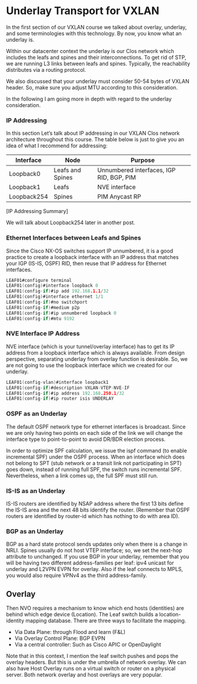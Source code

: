 # Underlay Transport for VXLAN
In the first section of our VXLAN course we talked about overlay, underlay, and some terminologies with this technology. By now, you know what an underlay is.

Within our datacenter context the underlay is our Clos network which includes the leafs and spines and their interconnections. To get rid of STP, we are running L3 links between leafs and spines. Typically, the reachability distributes via a routing protocol.

We also discussed that your underlay must consider 50-54 bytes of VXLAN header. So, make sure you adjust MTU according to this consideration.

In the following I am going more in depth with regard to the underlay consideration.

### IP Addressing
In this section Let’s talk about IP addressing in our VXLAN Clos network architecture throughout this course. The table below is just to give you an idea of what I recommend for addressing:

| **Interface** | **Node**         | **Purpose**                              |
|---------------|------------------|------------------------------------------|
| Loopback0     | Leafs and Spines | Unnumbered interfaces, IGP RID, BGP, PIM |
| Loopback1     | Leafs            | NVE interface                            |
| Loopback254   | Spines           | PIM Anycast RP                           |
[IP Addressing Summary]

We will talk about Loopback254 later in another post.

### Ethernet Interfaces between Leafs and Spines
Since the Cisco NX-OS switches support IP unnumbered, it is a good practice to create a loopback interface with an IP address that matches your IGP (IS-IS, OSPF) RID, then reuse that IP address for Ethernet interfaces.

```c
LEAF01#configure terminal 
LEAF01(config)#interface loopback 0
LEAF01(config-if)#ip add 192.168.1.1/32
LEAF01(config)#interface ethernet 1/1
LEAF01(config-if)#no switchport 
LEAF01(config-if)#medium p2p 
LEAF01(config-if)#ip unnumbered loopback 0
LEAF01(config-if)#mtu 9192
```
### NVE Interface IP Address
NVE interface (which is your tunnel/overlay interface) has to get its IP address from a loopback interface which is always available. From design perspective, separating underlay from overlay function is desirable. So, we are not going to use the loopback interface which we created for our underlay.

```c
LEAF01(config-vlan)#interface loopback1
LEAF01(config-if)#description VXLAN-VTEP-NVE-IF
LEAF01(config-if)#ip address 192.168.250.1/32
LEAF01(config-if)#ip router isis UNDERLAY
```
### OSPF as an Underlay
The default OSPF network type for ethernet interfaces is broadcast. Since we are only having two points on each side of the link we will change the interface type to point-to-point to avoid DR/BDR election process.

In order to optimize SPF calculation, we issue the ispf command (to enable incremental SPF) under the OSPF process. When an interface which does not belong to SPT (stub network or a transit link not participating in SPT) goes down, instead of running full SPF, the switch runs incremental SPF. Nevertheless, when a link comes up, the full SPF must still run.

### IS-IS as an Underlay
IS-IS routers are identified by NSAP address where the first 13 bits define the IS-IS area and the next 48 bits identify the router. (Remember that OSPF routers are identified by router-id which has nothing to do with area ID).

### BGP as an Underlay
BGP as a hard state protocol sends updates only when there is a change in NRLI. Spines usually do not host VTEP interface; so, we set the next-hop attribute to unchanged. If you use BGP in your underlay, remember that you will be having two different address-families per leaf: ipv4 unicast for underlay and L2VPN EVPN for overlay. Also if the leaf connects to MPLS, you would also require VPNv4 as the third address-family.

## Overlay

Then NVO requires a mechanism to know which end hosts (identities) are behind which edge device (Location). The Leaf switch builds a location-identity mapping database. There are three ways to facilitate the mapping.
  * Via Data Plane: through Flood and learn (F&L)
  * Via Overlay Control Plane: BGP EVPN
  * Via a central controller: Such as Cisco APIC or OpenDaylight

Note that in this context, I mention the leaf switch pushes and pops the overlay headers. But this is under the umbrella of network overlay. We can also have Host Overlay runs on a virtual switch or router on a physical server. Both network overlay and host overlays are very popular.